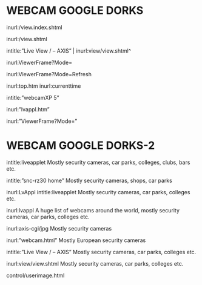 # WEBCAM GOOGLE DORKS
 
inurl:/view.index.shtml
 
inurl:/view.shtml
 
intitle:”Live View / – AXIS” | inurl:view/view.shtml^
 
inurl:ViewerFrame?Mode=
 
inurl:ViewerFrame?Mode=Refresh

inurl:top.htm inurl:currenttime

intitle:”webcamXP 5”

inurl:”lvappl.htm”

inurl:”ViewerFrame?Mode=”

# WEBCAM GOOGLE DORKS-2

intitle:liveapplet Mostly security cameras, car parks, colleges, clubs, bars etc.

intitle:”snc-rz30 home” Mostly security cameras, shops, car parks

inurl:LvAppl intitle:liveapplet Mostly security cameras, car parks, colleges etc.

inurl:lvappl A huge list of webcams around the world, mostly security cameras, car parks, colleges
etc.

inurl:axis-cgi/jpg Mostly security cameras

inurl:”webcam.html” Mostly European security cameras

intitle:”Live View / – AXIS” Mostly security cameras, car parks, colleges etc.

inurl:view/view.shtml Mostly security cameras, car parks, colleges etc.

control/userimage.html
